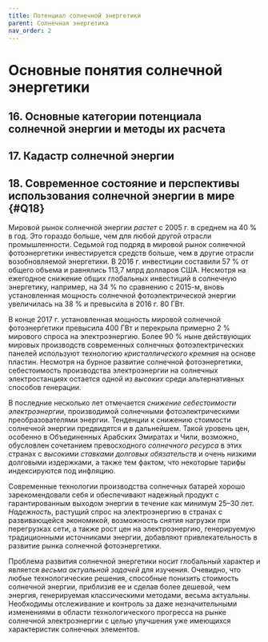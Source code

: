 ```yaml
---
title: Потенциал солнечной энергетики
parent: Солнечная энергетика
nav_order: 2
---
```


# Основные понятия солнечной энергетики

## 16. Основные категории потенциала солнечной энергии и методы их расчета


## 17. Кадастр солнечной энергии


## 18. Современное состояние и перспективы использования солнечной энергии в мире {#Q18}

Мировой рынок солнечной энергии *растет* с 2005 г. в среднем на 40 % в
год.  Это гораздо больше, чем для любой другой отрасли промышленности.
Седьмой год подряд в мировой рынок солнечной фотоэнергетики
инвестируется средств больше, чем в другие отрасли возобновляемой
энергетики.  В 2016 г. инвестиции составили 57 % от общего объема и
равнялись 113,7 млрд долларов США.  Несмотря на ежегодное снижение
общих глобальных инвестиций в солнечную энергетику, например, на 34 %
по сравнению с 2015-м, вновь установленная мощность солнечной
фотоэлектрической энергии увеличилась на 38 % и превысила в 2016 г. 80
ГВт.

В конце 2017 г. установленная мощность мировой солнечной
фотоэнергетики превысила 400 ГВт и перекрыла примерно 2 % мирового
спроса на электроэнергию.  Более 90 % ныне действующих мировых
производств современных солнечных фотоэлектрических панелей используют
технологию *кристаллического кремния* на основе пластин.  Несмотря на
бурное развитие солнечной фотоэнергетики, себестоимость производства
электроэнергии на солнечных электростанциях остается одной из
*высоких* среди альтернативных способов генерации.

В последние несколько лет отмечается *снижение себестоимости
электроэнергии*, производимой солнечными фотоэлектрическими
преобразователями энергии.  Тенденции к снижению стоимости солнечной
энергии предвидятся и в дальнейшем.  Такой уровень цен, особенно в
Объединенных Арабских Эмиратах и Чили, возможно, обусловлен сочетанием
превосходного *солнечного ресурса* в этих странах с *высокими ставками
долговых обязательств* и очень низкими долговыми издержками, а также
тем фактом, что некоторые тарифы индексируются под инфляцию.

Современные технологии производства солнечных батарей хорошо
зарекомендовали себя и обеспечивают надежный продукт с гарантированным
выходом энергии в течение как минимум 25–30 лет.  *Надежность*,
растущий спрос на электроэнергию в странах с развивающейся экономикой,
возможность снятия нагрузки при перегрузках сети, а также рост цен на
электроэнергию, генерируемую традиционными источниками энергии,
добавляют привлекательность в развитие рынка солнечной фотоэнергетики.

Проблема развития солнечной энергетики носит глобальный характер и
является *весьма актуальной задачей* для изучения. Очевидно, что любые
технологические решения, способные понизить стоимость солнечной
энергии, приблизив ее и сделав более дешевой, чем энергия,
генерируемая классическими методами, весьма актуальны.  Необходимы
отслеживание и контроль за даже незначительными изменениями в области
технологического прогресса на рынке солнечной электроэнергии с целью
улучшения уже имеющихся характеристик солнечных элементов.
